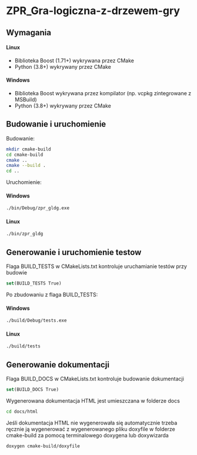 # ZPR_Gra-logiczna-z-drzewem-gry

## Wymagania
#### Linux
- Biblioteka Boost (1.71+) wykrywana przez CMake
- Python (3.8+) wykrywany przez CMake
#### Windows
- Biblioteka Boost wykrywana przez kompilator (np. vcpkg zintegrowane z MSBuild)
- Python (3.8+) wykrywany przez CMake

## Budowanie i uruchomienie
Budowanie:
``` sh
mkdir cmake-build
cd cmake-build
cmake ..
cmake --build .
cd ..
```
Uruchomienie:
#### Windows
``` sh
./bin/Debug/zpr_gldg.exe
```
#### Linux
``` sh
./bin/zpr_gldg
```
## Generowanie i uruchomienie testow
Flaga BUILD_TESTS w CMakeLists.txt kontroluje uruchamianie testów przy budowie
``` cmake
set(BUILD_TESTS True)
```
Po zbudowaniu z flaga BUILD_TESTS:
#### Windows
``` sh
./build/Debug/tests.exe
```
#### Linux
``` sh
./build/tests
```
## Generowanie dokumentacji
Flaga BUILD_DOCS w CMakeLists.txt kontroluje budowanie dokumentacji
``` cmake
set(BUILD_DOCS True)
```
Wygenerowana dokumentacja HTML jest umieszczana w folderze docs
``` sh
cd docs/html
```
Jeśli dokumentacja HTML nie wygenerowała się automatycznie trzeba ręcznie ją wygenerować z wygenerowanego pliku doxyfile w folderze cmake-build za pomocą terminalowego doxygena lub doxywizarda
``` sh
doxygen cmake-build/doxyfile
```
